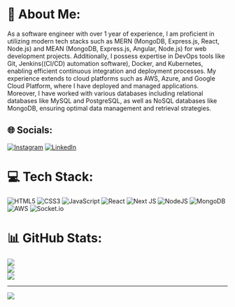 # 💫 About Me:
As a software engineer with over 1 year of experience, I am proficient in utilizing modern tech stacks such as MERN (MongoDB, Express.js, React, Node.js) and MEAN (MongoDB, Express.js, Angular, Node.js) for web development projects. Additionally, I possess expertise in DevOps tools like Git, Jenkins((CI/CD) automation software), Docker, and Kubernetes, enabling efficient continuous integration and deployment processes. My experience extends to cloud platforms such as AWS, Azure, and Google Cloud Platform, where I have deployed and managed applications. Moreover, I have worked with various databases including relational databases like MySQL and PostgreSQL, as well as NoSQL databases like MongoDB, ensuring optimal data management and retrieval strategies.


## 🌐 Socials:
[![Instagram](https://img.shields.io/badge/Instagram-%23E4405F.svg?logo=Instagram&logoColor=white)](https://instagram.com/rut_wik) [![LinkedIn](https://img.shields.io/badge/LinkedIn-%230077B5.svg?logo=linkedin&logoColor=white)](https://linkedin.com/in/rut-wik) 

# 💻 Tech Stack:
![HTML5](https://img.shields.io/badge/html5-%23E34F26.svg?style=for-the-badge&logo=html5&logoColor=white) ![CSS3](https://img.shields.io/badge/css3-%231572B6.svg?style=for-the-badge&logo=css3&logoColor=white) ![JavaScript](https://img.shields.io/badge/javascript-%23323330.svg?style=for-the-badge&logo=javascript&logoColor=%23F7DF1E) ![React](https://img.shields.io/badge/react-%2320232a.svg?style=for-the-badge&logo=react&logoColor=%2361DAFB) ![Next JS](https://img.shields.io/badge/Next-black?style=for-the-badge&logo=next.js&logoColor=white) ![NodeJS](https://img.shields.io/badge/node.js-6DA55F?style=for-the-badge&logo=node.js&logoColor=white) ![MongoDB](https://img.shields.io/badge/MongoDB-%234ea94b.svg?style=for-the-badge&logo=mongodb&logoColor=white) ![AWS](https://img.shields.io/badge/AWS-%23FF9900.svg?style=for-the-badge&logo=amazon-aws&logoColor=white) ![Socket.io](https://img.shields.io/badge/Socket.io-black?style=for-the-badge&logo=socket.io&badgeColor=010101)
# 📊 GitHub Stats:
![](https://github-readme-stats.vercel.app/api?username=rutwik21&theme=dark&hide_border=false&include_all_commits=false&count_private=false)<br/>
![](https://github-readme-streak-stats.herokuapp.com/?user=rutwik21&theme=dark&hide_border=false)<br/>
![](https://github-readme-stats.vercel.app/api/top-langs/?username=rutwik21&theme=dark&hide_border=false&include_all_commits=false&count_private=false&layout=compact)

---
[![](https://visitcount.itsvg.in/api?id=rutwik21&icon=0&color=0)](https://visitcount.itsvg.in)

<!-- Proudly created with GPRM ( https://gprm.itsvg.in ) -->
